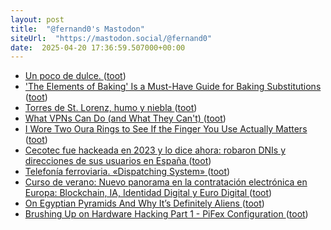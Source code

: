 ```yaml
---
layout: post
title:  "@fernand0's Mastodon"
siteUrl:  "https://mastodon.social/@fernand0"
date:  2025-04-20 17:36:59.507000+00:00
---
```

*  [Un poco de dulce. ](https://avecesunafoto.wordpress.com/2025/04/19/un-poco-de-dulce) ([toot](https://mastodon.social/@fernand0/114371501719795456))
*  ['The Elements of Baking' Is a Must-Have Guide for Baking Substitutions ](https://lifehacker.com/food-drink/elements-of-baking-cookbook-revie) ([toot](https://mastodon.social/@fernand0/114371372745293784))
*  [Torres de St. Lorenz, humo y niebla ](https://www.flickr.com/photos/fernand0/54448957645) ([toot](https://mastodon.social/@fernand0/114371304674875390))
*  [What VPNs Can Do (and What They Can't) ](https://lifehacker.com/tech/what-vpns-can-cant-d) ([toot](https://mastodon.social/@fernand0/114371288259374875))
*  [I Wore Two Oura Rings to See If the Finger You Use Actually Matters ](https://lifehacker.com/health/which-finger-wear-oura-rin) ([toot](https://mastodon.social/@fernand0/114370896473393874))
*  [Cecotec fue hackeada en 2023 y lo dice ahora: robaron DNIs y direcciones de sus usuarios en España ](https://www.adslzone.net/noticias/seguridad/cecotec-hackeada-dnis-direcciones) ([toot](https://mastodon.social/@fernand0/114370848999152378))
*  [Telefonía ferroviaria. «Dispatching System» ](https://historiatelefonia.com/2025/03/10/telefonia-ferroviaria-dispatching-system) ([toot](https://mastodon.social/@fernand0/114370546823454427))
*  [Curso de verano: Nuevo panorama en la contratación electrónica en Europa: Blockchain, IA, Identidad Digital y Euro Digital ](https://www.millenniumdipr.com/n-764-curso-de-verano-nuevo-panorama-en-la-contratacion-electronica-en-europa-blockchain-ia-identida) ([toot](https://mastodon.social/@fernand0/114370380417730161))
*  [On Egyptian Pyramids And Why It’s Definitely Aliens ](https://hackaday.com/2025/04/01/on-egyptian-pyramids-and-why-its-definitely-aliens) ([toot](https://mastodon.social/@fernand0/114369984604122982))
*  [Brushing Up on Hardware Hacking Part 1 - PiFex Configuration ](https://voidstarsec.com/blog/pifex-pige) ([toot](https://mastodon.social/@fernand0/114369786114227778))
